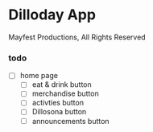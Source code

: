 # Dilloday App

Mayfest Productions, All Rights Reserved

### todo

- [ ] home page
  - [ ] eat & drink button
  - [ ] merchandise button
  - [ ] activties button
  - [ ] Dillosona button
  - [ ] announcements button

